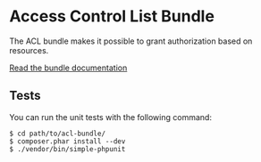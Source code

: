 Access Control List Bundle
==============================================

The ACL bundle makes it possible to grant authorization based on resources.

[Read the bundle documentation](Resources/doc/index.rst)

Tests
-----

You can run the unit tests with the following command:

    $ cd path/to/acl-bundle/
    $ composer.phar install --dev
    $ ./vendor/bin/simple-phpunit
